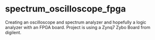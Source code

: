 # spectrum_oscilloscope_fpga
  Creating an oscilloscope and spectrum analyzer and hopefully a logic analyzer with an FPGA board.
  Project is using a Zynq7 Zybo Board from digilent.
